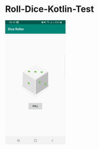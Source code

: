 # Roll-Dice-Kotlin-Test

<img align="center" height="400" src="https://github.com/fabiohxcx/Roll-Dice-Kotlin-Test/blob/master/Screenshot_20190815-084505_Dice%20Roller.jpg?raw=true">

